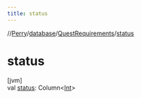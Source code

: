 ```yaml
---
title: status
---
```

//[Perry](../../../index.html)/[database](../index.html)/[QuestRequirements](index.html)/[status](status.html)



# status



[jvm]\
val [status](status.html): Column<[Int](https://kotlinlang.org/api/latest/jvm/stdlib/kotlin/-int/index.html)>





